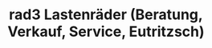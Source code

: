 ---
title: "rad3 Lastenräder (Beratung, Verkauf, Service, Eutritzsch)"
url: /leipzig/rad3-lastenraeder-beratung-verkauf-service-eutritzsch/
shop: Fahrrad
---